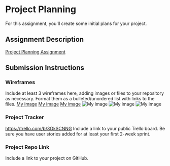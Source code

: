 # Project Planning
For this assignment, you'll create some initial plans for your project.

## Assignment Description
[Project Planning Assignment](https://education.launchcode.org/liftoff/modules/assignments/project-planning)

## Submission Instructions

### Wireframes

Include at least 3 wireframes here, adding images or files to your repository as necessary. Format them as a bulleted/unordered list with links to the files.
[My image](https://ibb.co/mC4BLcD)
[My image](https://ibb.co/D98ZMmS)
[My image](https://ibb.co/jLD8NgX)
![My image](https://ibb.co/mC4BLcD)
![My image](https://ibb.co/D98ZMmS)
![My image](https://ibb.co/jLD8NgX)

### Project Tracker

https://trello.com/b/3OkSCNNG
[](https://trello.com/b/3OkSCNNG)
Include a link to your public Trello board. Be sure you have user stories added for at least your first 2-week sprint.

### Project Repo Link
[](https://github.com/M-Techner/MedInfoTracker.git)
Include a link to your project on GitHub.
